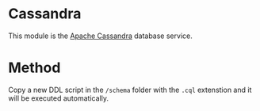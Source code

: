 # Cassandra
This module is the [Apache Cassandra](https://cassandra.apache.org/) database service.

# Method
Copy a new DDL script in the `/schema` folder with the `.cql` extenstion and it will be executed automatically.


